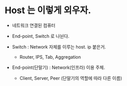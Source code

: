 #  Host 는 이렇게 외우자.
- 네트워크 연결된 컴퓨터
- End-point, Switch 로 나뉜다.

- Switch : Network 자체를 이루는 host. ip 붙은거.
  - Router, IPS, Tab, Aggregation
- End-point(단말기) : Network(인프라) 이용 주체.
  - Client, Server, Peer (단말기의 역할에 따라 다른 이름)
